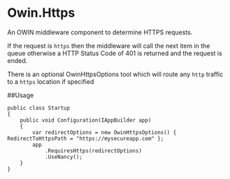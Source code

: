 Owin.Https
==========

An OWIN middleware component to determine HTTPS requests.

If the request is `https` then the middleware will call the next item in the queue otherwise a HTTP Status Code of 401 is returned and the request is ended.

There is an optional OwinHttpsOptions tool which will route any `http` traffic to a `https` location if specified

##Usage

	public class Startup
    {
        public void Configuration(IAppBuilder app)
        {
            var redirectOptions = new OwinHttpsOptions() { RedirectToHttpsPath = "https://mysecureapp.com" };
            app
                .RequiresHttps(redirectOptions)
                .UseNancy();
        }
    }

